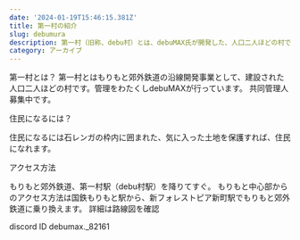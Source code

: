 ```yaml
---
date: '2024-01-19T15:46:15.381Z'
title: 第一村の紹介
slug: debumura
description: 第一村（旧称、debu村）とは、debuMAX氏が開発した、人口二人ほどの村です。
category: アーカイブ
---
```

第一村とは？
第一村とはもりもと郊外鉄道の沿線開発事業として、建設された人口二人ほどの村です。管理をわたくしdebuMAXが行っています。
共同管理人募集中です。


住民になるには？

住民になるには石レンガの枠内に囲まれた、気に入った土地を保護すれば、住民になれます。


アクセス方法

もりもと郊外鉄道、第一村駅（debu村駅）を降りてすぐ。
もりもと中心部からのアクセス方法は国鉄もりもと駅から、新フォレストピア新町駅でもりもと郊外鉄道に乗り換えます。
詳細は路線図を確認


d﻿iscord ID debumax._82161
